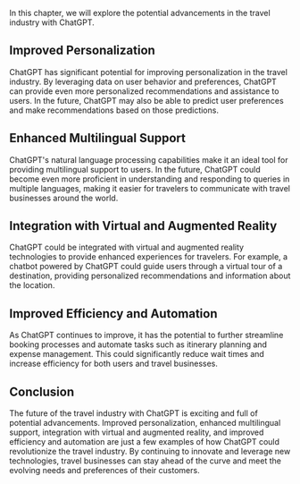 
In this chapter, we will explore the potential advancements in the travel industry with ChatGPT.

Improved Personalization
------------------------

ChatGPT has significant potential for improving personalization in the travel industry. By leveraging data on user behavior and preferences, ChatGPT can provide even more personalized recommendations and assistance to users. In the future, ChatGPT may also be able to predict user preferences and make recommendations based on those predictions.

Enhanced Multilingual Support
-----------------------------

ChatGPT's natural language processing capabilities make it an ideal tool for providing multilingual support to users. In the future, ChatGPT could become even more proficient in understanding and responding to queries in multiple languages, making it easier for travelers to communicate with travel businesses around the world.

Integration with Virtual and Augmented Reality
----------------------------------------------

ChatGPT could be integrated with virtual and augmented reality technologies to provide enhanced experiences for travelers. For example, a chatbot powered by ChatGPT could guide users through a virtual tour of a destination, providing personalized recommendations and information about the location.

Improved Efficiency and Automation
----------------------------------

As ChatGPT continues to improve, it has the potential to further streamline booking processes and automate tasks such as itinerary planning and expense management. This could significantly reduce wait times and increase efficiency for both users and travel businesses.

Conclusion
----------

The future of the travel industry with ChatGPT is exciting and full of potential advancements. Improved personalization, enhanced multilingual support, integration with virtual and augmented reality, and improved efficiency and automation are just a few examples of how ChatGPT could revolutionize the travel industry. By continuing to innovate and leverage new technologies, travel businesses can stay ahead of the curve and meet the evolving needs and preferences of their customers.
